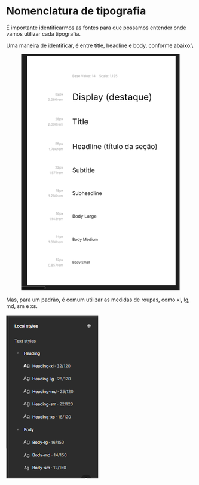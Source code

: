 # Nomenclatura de tipografia

É importante identificarmos as fontes para que possamos entender onde vamos utilizar cada tipografia.

Uma maneira de identificar, é entre title, headline e body, conforme abaixo:\


<figure><img src=".gitbook/assets/image (9) (1).png" alt=""><figcaption></figcaption></figure>

Mas, para um padrão, é comum utilizar as medidas de roupas, como xl, lg, md, sm e xs.\
\
![](<.gitbook/assets/image (8) (1) (1).png>)
